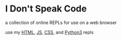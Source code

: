 # I Don't Speak Code
a collection of online REPLs for use on a web browser

use my [HTML](http://idsc.oddcell.ca/html), [JS](http://idsc.oddcell.ca/js), [CSS](http://idsc.oddcell.ca/css), and [Python3](http://idsc.oddcell.ca/python) repls
